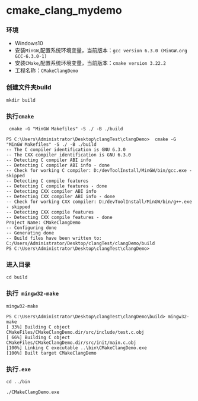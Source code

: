# cmake_clang_mydemo


### 环境
* Windows10
* 安装`MinGW`,配置系统环境变量，当前版本：`gcc version 6.3.0 (MinGW.org GCC-6.3.0-1)`
* 安装`CMake`,配置系统环境变量，当前版本：`cmake version 3.22.2`
* 工程名称：`CMakeClangDemo`

### 创建文件夹build
```
mkdir build
```

### 执行`cmake`
```
 cmake -G "MinGW Makefiles" -S ./ -B ./build
```
```
PS C:\Users\Administrator\Desktop\clangTest\clangDemo>  cmake -G "MinGW Makefiles" -S ./ -B ./build
-- The C compiler identification is GNU 6.3.0
-- The CXX compiler identification is GNU 6.3.0
-- Detecting C compiler ABI info
-- Detecting C compiler ABI info - done
-- Check for working C compiler: D:/devToolInstall/MinGW/bin/gcc.exe - skipped
-- Detecting C compile features
-- Detecting C compile features - done
-- Detecting CXX compiler ABI info
-- Detecting CXX compiler ABI info - done
-- Check for working CXX compiler: D:/devToolInstall/MinGW/bin/g++.exe - skipped
-- Detecting CXX compile features
-- Detecting CXX compile features - done
Project Name: CMakeClangDemo
-- Configuring done
-- Generating done
-- Build files have been written to: C:/Users/Administrator/Desktop/clangTest/clangDemo/build
PS C:\Users\Administrator\Desktop\clangTest\clangDemo>
```

### 进入目录
```
cd build
```
### 执行` mingw32-make`
```
mingw32-make
```
```
PS C:\Users\Administrator\Desktop\clangTest\clangDemo\build> mingw32-make
[ 33%] Building C object CMakeFiles/CMakeClangDemo.dir/src/include/test.c.obj
[ 66%] Building C object CMakeFiles/CMakeClangDemo.dir/src/init/main.c.obj
[100%] Linking C executable ..\bin\CMakeClangDemo.exe
[100%] Built target CMakeClangDemo
```
### 执行`.exe`
```
cd ../bin

./CMakeClangDemo.exe
```
